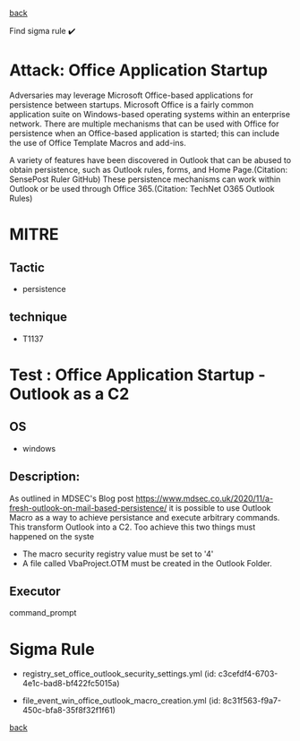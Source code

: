 
[back](../index.md)

Find sigma rule :heavy_check_mark: 

# Attack: Office Application Startup 

Adversaries may leverage Microsoft Office-based applications for persistence between startups. Microsoft Office is a fairly common application suite on Windows-based operating systems within an enterprise network. There are multiple mechanisms that can be used with Office for persistence when an Office-based application is started; this can include the use of Office Template Macros and add-ins.

A variety of features have been discovered in Outlook that can be abused to obtain persistence, such as Outlook rules, forms, and Home Page.(Citation: SensePost Ruler GitHub) These persistence mechanisms can work within Outlook or be used through Office 365.(Citation: TechNet O365 Outlook Rules)

# MITRE
## Tactic
  - persistence


## technique
  - T1137


# Test : Office Application Startup - Outlook as a C2
## OS
  - windows


## Description:
As outlined in MDSEC's Blog post https://www.mdsec.co.uk/2020/11/a-fresh-outlook-on-mail-based-persistence/ 
it is possible to use Outlook Macro as a way to achieve persistance and execute arbitrary commands. This transform Outlook into a C2.
Too achieve this two things must happened on the syste
- The macro security registry value must be set to '4'
- A file called VbaProject.OTM must be created in the Outlook Folder.


## Executor
command_prompt

# Sigma Rule
 - registry_set_office_outlook_security_settings.yml (id: c3cefdf4-6703-4e1c-bad8-bf422fc5015a)

 - file_event_win_office_outlook_macro_creation.yml (id: 8c31f563-f9a7-450c-bfa8-35f8f32f1f61)



[back](../index.md)
